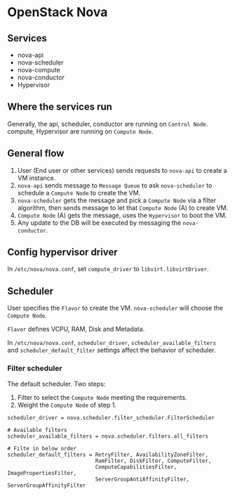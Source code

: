 # OpenStack Nova


## Services
- nova-api
- nova-scheduler
- nova-compute
- nova-conductor
- Hypervisor

## Where the services run
Generally, the api, scheduler, conductor are running on `Control Node`.
compute, Hypervisor are running on `Compute Node`.

## General flow
1. User (End user or other services) sends requests to `nova-api` to
create a VM instance.
2. `nova-api` sends message to `Message Queue` to ask `nova-scheduler` to
schedule a `Compute Node` to create the VM.
3. `nova-scheduler` gets the message and pick a `Compute Node` via a filter
algorithm, then sends message to let that `Compute Node` (A) to create VM.
4. `Compute Node` (A) gets the message, uses the `Hypervisor` to boot the VM.
5. Any update to the DB will be executed by messaging the `nova-conductor`.

## Config hypervisor driver
In `/etc/nova/nova.conf`, set `compute_driver` to `libvirt.libvirtDriver`.

## Scheduler
User specifies the `Flavor` to create the VM. `nova-scheduler` will choose
the `Compute Node`.

`Flavor` defines VCPU, RAM, Disk and Metadata.

In `/etc/nova/nova.conf`, `scheduler_driver`, `scheduler_available_filters`
and `scheduler_default_filter` settings affect the behavior of scheduler.

### Filter scheduler
The default scheduler.
Two steps:
1. Filter to select the `Compute Node` meeting the requirements.
2. Weight the `Compute Node` of step 1.

```
scheduler_driver = nova.scheduler.filter_scheduler.FilterScheduler

# Available filters
scheduler_available_filters = nova.scheduler.filters.all_filters

# Filte in below order
scheduler_default_filters = RetryFilter, AvailabilityZoneFilter,
                            RamFilter, DiskFilter, ComputeFilter,
                            ComputeCapabilitiesFilter, ImagePropertiesFilter,
                            ServerGroupAntiAffinityFilter, ServerGroupAffinityFilter
```
